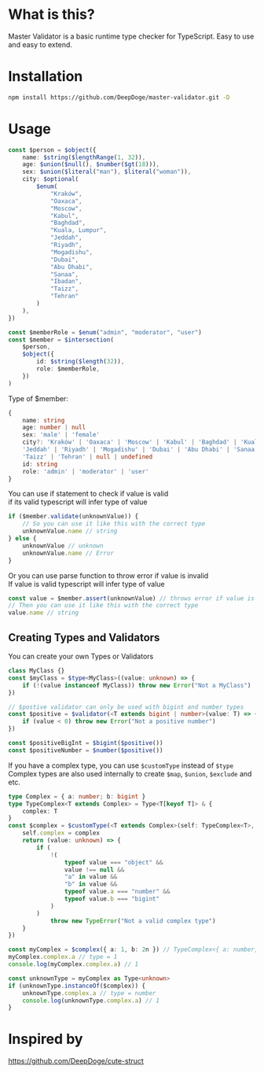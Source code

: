 # What is this?

Master Validator is a basic runtime type checker for TypeScript.
Easy to use and easy to extend.

# Installation

```bash
npm install https://github.com/DeepDoge/master-validator.git -D
```

# Usage

```ts
const $person = $object({
	name: $string($lengthRange(1, 32)),
	age: $union($null(), $number($gt(18))),
	sex: $union($literal("man"), $literal("woman")),
	city: $optional(
		$enum(
			"Kraków",
			"Oaxaca",
			"Moscow",
			"Kabul",
			"Baghdad",
			"Kuala, Lumpur",
			"Jeddah",
			"Riyadh",
			"Mogadishu",
			"Dubai",
			"Abu Dhabi",
			"Sanaa",
			"Ibadan",
			"Taizz",
			"Tehran"
		)
	),
})

const $memberRole = $enum("admin", "moderator", "user")
const $member = $intersection(
	$person,
	$object({
		id: $string($length(32)),
		role: $memberRole,
	})
)
```

Type of $member:

```ts
{
    name: string
    age: number | null
    sex: 'male' | 'female'
    city?: 'Kraków' | 'Oaxaca' | 'Moscow' | 'Kabul' | 'Baghdad' | 'Kuala, Lumpur' |
    'Jeddah' | 'Riyadh' | 'Mogadishu' | 'Dubai' | 'Abu Dhabi' | 'Sanaa' | 'Ibadan' |
    'Taizz' | 'Tehran' | null | undefined
    id: string
    role: 'admin' | 'moderator' | 'user'
}
```

You can use if statement to check if value is valid<br/>
if its valid typescript will infer type of value

```ts
if ($member.validate(unknownValue)) {
	// So you can use it like this with the correct type
	unknownValue.name // string
} else {
	unknownValue // unknown
	unknownValue.name // Error
}
```

Or you can use parse function to throw error if value is invalid<br/>
If value is valid typescript will infer type of value

```ts
const value = $member.assert(unknownValue) // throws error if value is invalid
// Then you can use it like this with the correct type
value.name // string
```

## Creating Types and Validators

You can create your own Types or Validators

```ts
class MyClass {}
const $myClass = $type<MyClass>((value: unknown) => {
	if (!(value instanceof MyClass)) throw new Error("Not a MyClass")
})

// $postive validator can only be used with bigint and number types
const $positive = $validator(<T extends bigint | number>(value: T) => {
	if (value < 0) throw new Error("Not a positive number")
})

const $positiveBigInt = $bigint($positive())
const $positiveNumber = $number($positive())
```

If you have a complex type, you can use `$customType` instead of `$type`<br/>
Complex types are also used internally to create `$map`, `$union`, `$exclude` and etc.

```ts
type Complex = { a: number; b: bigint }
type TypeComplex<T extends Complex> = Type<T[keyof T]> & {
	complex: T
}
const $complex = $customType(<T extends Complex>(self: TypeComplex<T>, complex: T) => {
	self.complex = complex
	return (value: unknown) => {
		if (
			!(
				typeof value === "object" &&
				value !== null &&
				"a" in value &&
				"b" in value &&
				typeof value.a === "number" &&
				typeof value.b === "bigint"
			)
		)
			throw new TypeError("Not a valid complex type")
	}
})

const myComplex = $complex({ a: 1, b: 2n }) // TypeComplex<{ a: number, b: bigint }>
myComplex.complex.a // type = 1
console.log(myComplex.complex.a) // 1

const unknownType = myComplex as Type<unknown>
if (unknownType.instanceOf($complex)) {
	unknownType.complex.a // type = number
	console.log(unknownType.complex.a) // 1
}
```

# Inspired by

https://github.com/DeepDoge/cute-struct
